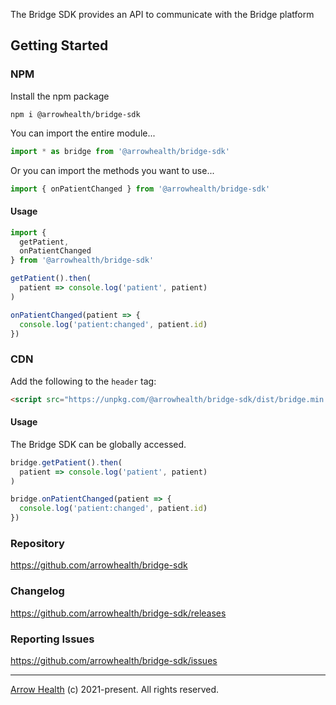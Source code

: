 The Bridge SDK provides an API to communicate with the Bridge platform

## Getting Started

### NPM

Install the npm package

```
npm i @arrowhealth/bridge-sdk
```

You can import the entire module...

```js
import * as bridge from '@arrowhealth/bridge-sdk'
```

Or you can import the methods you want to use...

```js
import { onPatientChanged } from '@arrowhealth/bridge-sdk'
```

#### Usage

```js
import {
  getPatient,
  onPatientChanged
} from '@arrowhealth/bridge-sdk'

getPatient().then( 
  patient => console.log('patient', patient)
)

onPatientChanged(patient => {
  console.log('patient:changed', patient.id)
})
```


### CDN

Add the following to the `header` tag:


```html
<script src="https://unpkg.com/@arrowhealth/bridge-sdk/dist/bridge.min.js"></script>
```

#### Usage

The Bridge SDK can be globally accessed.

```js
bridge.getPatient().then( 
  patient => console.log('patient', patient)
)

bridge.onPatientChanged(patient => {
  console.log('patient:changed', patient.id)
})
```

### Repository

https://github.com/arrowhealth/bridge-sdk

### Changelog

https://github.com/arrowhealth/bridge-sdk/releases

### Reporting Issues

https://github.com/arrowhealth/bridge-sdk/issues


<hr />

[Arrow Health](https://arrowhealth.io) (c) 2021-present. All rights reserved.